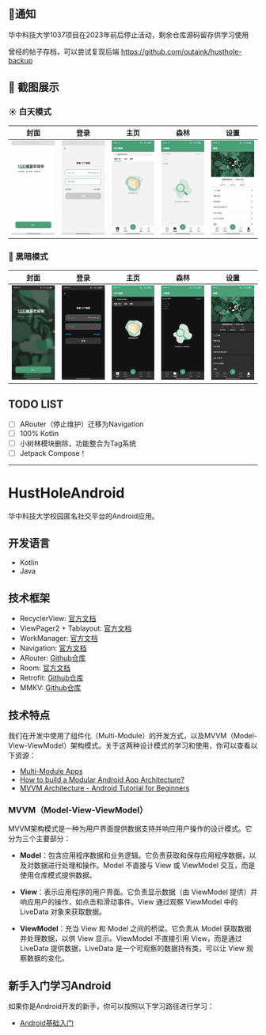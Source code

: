 ## 📢通知
华中科技大学1037项目在2023年前后停止活动，剩余仓库源码留存供学习使用

曾经的帖子存档，可以尝试复现后端
https://github.com/outaink/husthole-backup
## 📱 截图展示

### ☀️ 白天模式
| 封面 | 登录 | 主页 | 森林 | 设置 |
|------|------|------|------|------|
| ![封面](./doc/1037封面.jpg) | ![登录](./doc/login.jpg) | ![主页](./doc/homepage.jpg) | ![森林](./doc/forest.jpg) | ![设置](./doc/setup.jpg) |

### 🌛 黑暗模式
| 封面 | 登录 | 主页 | 森林 | 设置 |
|------|------|------|------|------|
| ![封面-黑暗](./doc/1037封面黑.jpg) | ![登录-黑暗](./doc/login-night.jpg) | ![主页-黑暗](./doc/homepage-night.jpg) | ![森林-黑暗](./doc/forest-night.jpg) | ![设置-黑暗](./doc/setup-night.jpg) |


## TODO LIST
- [ ] ARouter（停止维护）迁移为Navigation
- [ ] 100% Kotlin
- [ ] 小树林模块删除，功能整合为Tag系统
- [ ] Jetpack Compose！
---
# HustHoleAndroid
华中科技大学校园匿名社交平台的Android应用。

## 开发语言
- Kotlin
- Java

## 技术框架
- RecyclerView: [官方文档](https://developer.android.com/guide/topics/ui/layout/recyclerview)
- ViewPager2 + Tablayout: [官方文档](https://developer.android.com/guide/navigation/navigation-swipe-view-2)
- WorkManager: [官方文档](https://developer.android.com/topic/libraries/architecture/workmanager)
- Navigation: [官方文档](https://developer.android.com/guide/navigation)
- ARouter: [Github仓库](https://github.com/alibaba/ARouter)
- Room: [官方文档](https://developer.android.com/training/data-storage/room)
- Retrofit: [Github仓库](https://github.com/square/retrofit)
- MMKV: [Github仓库](https://github.com/Tencent/MMKV)

## 技术特点
我们在开发中使用了组件化（Multi-Module）的开发方式，以及MVVM（Model-View-ViewModel）架构模式。关于这两种设计模式的学习和使用，你可以查看以下资源：

- [Multi-Module Apps](https://www.kodeco.com/real-world-android/8)
- [How to build a Modular Android App Architecture?](https://blog.mindorks.com/how-to-build-a-modular-android-app-architecture)
- [MVVM Architecture - Android Tutorial for Beginners](https://www.youtube.com/watch?v=TMHi9vNasUk)

### MVVM（Model-View-ViewModel）
MVVM架构模式是一种为用户界面提供数据支持并响应用户操作的设计模式。它分为三个主要部分：

- **Model**：包含应用程序数据和业务逻辑。它负责获取和保存应用程序数据，以及对数据进行处理和操作。Model 不直接与 View 或 ViewModel 交互，而是使用仓库模式提供数据。

- **View**：表示应用程序的用户界面。它负责显示数据（由 ViewModel 提供）并响应用户的操作，如点击和滑动事件。View 通过观察 ViewModel 中的 LiveData 对象来获取数据。

- **ViewModel**：充当 View 和 Model 之间的桥梁。它负责从 Model 获取数据并处理数据，以供 View 显示。ViewModel 不直接引用 View，而是通过 LiveData 提供数据，LiveData 是一个可观察的数据持有类，可以让 View 观察数据的变化。

## 新手入门学习Android
如果你是Android开发的新手，你可以按照以下学习路径进行学习：

- [Android基础入门](https://developer.android.com/courses/android-basics-kotlin/course)

